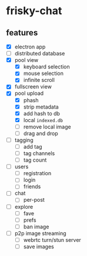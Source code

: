 # frisky-chat

## features

- [x] electron app
- [ ] distributed database
- [x] pool view
  - [x] keyboard selection
  - [x] mouse selection
  - [x] infinite scroll
- [x] fullscreen view
- [x] pool upload
  - [x] phash
  - [x] strip metadata
  - [x] add hash to db
  - [x] local `indexed.db`
  - [ ] remove local image
  - [ ] drag and drop
- [ ] tagging
  - [ ] add tag
  - [ ] tag channels
  - [ ] tag count
- [ ] users
  - [ ] registration
  - [ ] login
  - [ ] friends
- [ ] chat
  - [ ] per-post
- [ ] explore
  - [ ] fave
  - [ ] prefs
  - [ ] ban image
- [ ] p2p image streaming
  - [ ] webrtc turn/stun server
  - [ ] save images
